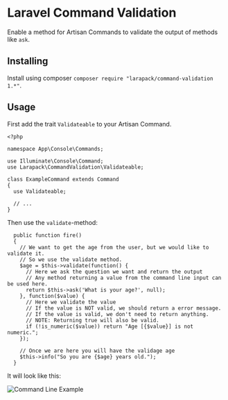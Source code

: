 # Laravel Command Validation
Enable a method for Artisan Commands to validate the output of methods like `ask`.

## Installing

Install using composer `composer require "larapack/command-validation 1.*"`.

## Usage

First add the trait `Validateable` to your Artisan Command.
```
<?php

namespace App\Console\Commands;

use Illuminate\Console\Command;
use Larapack\CommandValidation\Validateable;

class ExampleCommand extends Command
{
  use Validateable;
  
  // ...
}
```

Then use the `validate`-method:
```
  public function fire()
  {
    // We want to get the age from the user, but we would like to validate it.
    // So we use the validate method.
    $age = $this->validate(function() {
      // Here we ask the question we want and return the output
      // Any method returning a value from the command line input can be used here.
      return $this->ask('What is your age?', null);
    }, function($value) {
      // Here we validate the value
      // If the value is NOT valid, we should return a error message.
      // If the value is valid, we don't need to return anything.
      // NOTE: Returning true will also be valid.
      if (!is_numeric($value)) return "Age [{$value}] is not numeric.";
    });
    
    // Once we are here you will have the validage age
    $this->info("So you are {$age} years old.");
  }
```

It will look like this:

![Command Line Example](https://raw.githubusercontent.com/larapack/command-validation/master/resources/command-line-example.png)
